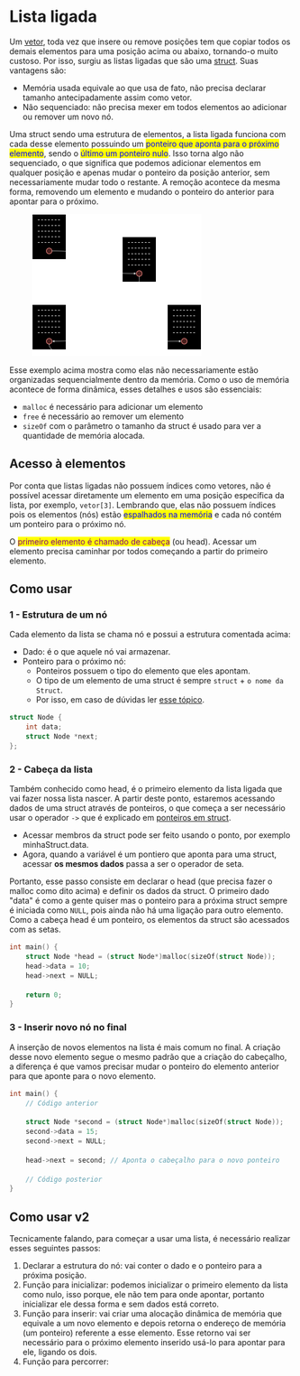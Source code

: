 # Lista ligada

Um [vetor](vetores-e-matrizes.md), toda vez que insere ou remove posições tem que copiar todos os demais elementos para uma posição acima ou abaixo, tornando-o muito custoso. Por isso, surgiu as listas ligadas que são uma [struct](struct.md). Suas vantagens são:

* Memória usada equivale ao que usa de fato, não precisa declarar tamanho antecipadamente assim como vetor.
* Não sequenciado: não precisa mexer em todos elementos ao adicionar ou remover um novo nó.

Uma struct sendo uma estrutura de elementos, a lista ligada funciona com cada desse elemento possuindo um <mark style="color:blue;">ponteiro que aponta para o próximo elemento</mark>, sendo o <mark style="color:blue;">último um ponteiro nulo</mark>. Isso torna algo não sequenciado, o que significa que podemos adicionar elementos em qualquer posição e apenas mudar o ponteiro da posição anterior, sem necessariamente mudar todo o restante. A remoção acontece da mesma forma, removendo um elemento e mudando o ponteiro do anterior para apontar para o próximo.

<figure><img src="../../.gitbook/assets/image (1).png" alt=""><figcaption></figcaption></figure>

Esse exemplo acima mostra como elas não necessariamente estão organizadas sequencialmente dentro da memória. Como o uso de memória acontece de forma dinâmica, esses detalhes e usos são essenciais:

* `malloc` é necessário para adicionar um elemento
* `free` é necessário ao remover um elemento
* `sizeOf` com o parâmetro o tamanho da struct é usado para ver a quantidade de memória alocada.

## Acesso à elementos

Por conta que listas ligadas não possuem índices como vetores, não é possível acessar diretamente um elemento em uma posição específica da lista, por exemplo, `vetor[3]`. Lembrando que, elas não possuem índices pois os elementos (nós) estão <mark style="color:blue;">espalhados na memória</mark> e cada nó contém um ponteiro para o próximo nó.

O <mark style="color:purple;">primeiro elemento é chamado de cabeça</mark> (ou head). Acessar um elemento precisa caminhar por todos começando a partir do primeiro elemento.

## Como usar

### 1 - Estrutura de um nó

Cada elemento da lista se chama nó e possui a estrutura comentada acima:

* Dado: é o que aquele nó vai armazenar.
* Ponteiro para o próximo nó:
  * Ponteiros possuem o tipo do elemento que eles apontam.
  * O tipo de um elemento de uma struct é sempre `struct` + `o nome da Struct`.
  * Por isso, em caso de dúvidas ler [esse tópico](struct.md).

```c
struct Node {
    int data;
    struct Node *next;
};
```

### 2 - Cabeça da lista

Também conhecido como head, é o primeiro elemento da lista ligada que vai fazer nossa lista nascer. A partir deste ponto, estaremos acessando dados de uma struct através de ponteiros, o que começa a ser necessário usar o operador `->` que é explicado em [ponteiros em struct](struct.md#ponteiros-em-struct).

* Acessar membros da struct pode ser feito usando o ponto, por exemplo minhaStruct.data.
* Agora, quando a variável é um pontiero que aponta para uma struct, acessar **os mesmos dados** passa a ser o operador de seta.

Portanto, esse passo consiste em declarar o head (que precisa fazer o malloc como dito acima) e definir os dados da struct. O primeiro dado "data" é como a gente quiser mas o ponteiro para a próxima struct sempre é iniciada como `NULL`, pois ainda não há uma ligação para outro elemento. Como a cabeça head é um ponteiro, os elementos da struct são acessados com as setas.

```c
int main() {
    struct Node *head = (struct Node*)malloc(sizeOf(struct Node));
    head->data = 10;
    head->next = NULL;

    return 0;
}
```

### 3 - Inserir novo nó no final

A inserção de novos elementos na lista é mais comum no final. A criação desse novo elemento segue o mesmo padrão que a criação do cabeçalho, a diferença é que vamos precisar mudar o ponteiro do elemento anterior para que aponte para o novo elemento.

```c
int main() {
    // Código anterior

    struct Node *second = (struct Node*)malloc(sizeOf(struct Node));
    second->data = 15;
    second->next = NULL;

    head->next = second; // Aponta o cabeçalho para o novo ponteiro

    // Código posterior
}
```







## Como usar v2

Tecnicamente falando, para começar a usar uma lista, é necessário realizar esses seguintes passos:

1. Declarar a estrutura do nó: vai conter o dado e o ponteiro para a próxima posição.
2. Função para inicializar: podemos inicializar o primeiro elemento da lista como nulo, isso porque, ele não tem para onde apontar, portanto inicializar ele dessa forma e sem dados está correto.
3. Função para inserir: vai criar uma alocação dinâmica de memória que equivale a um novo elemento e depois retorna o endereço de memória (um ponteiro) referente a esse elemento. Esse retorno vai ser necessário para o próximo elemento inserido usá-lo para apontar para ele, ligando os dois.
4. Função para percorrer:&#x20;

